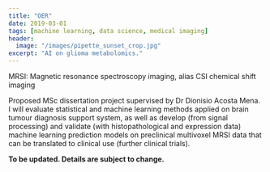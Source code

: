 ```yaml
---
title: "OER"
date: 2019-03-01
tags: [machine learning, data science, medical imaging]
header:
  image: "/images/pipette_sunset_crop.jpg"
excerpt: "AI on glioma metabolomics."
---
```

MRSI: Magnetic resonance spectroscopy imaging, alias CSI chemical shift imaging

Proposed MSc dissertation project supervised by Dr Dionisio Acosta Mena. I will evaluate statistical and machine learning methods applied on brain tumour diagnosis support system, as well as develop (from signal processing) and validate (with histopathological and expression data) machine learning prediction models on preclinical multivoxel MRSI data that can be translated to clinical use (further clinical trials).

**To be updated. Details are subject to change.**
